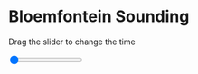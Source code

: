 <h1>Bloemfontein Sounding</h1>
<p>Drag the slider to change the time</p>

<div class="slidecontainer">
<input oninput='setImage(this)' class="slider" type="range" min="0" max="6" value="0" step="1" />
<img id='img'/>
</div>

<script>
var img = document.getElementById('img');
var img_array = ['/assets/images/skwt/skd_blm_wrfout_d01_2020-06-02_12:00:00.png',
'/assets/images/skwt/skd_blm_wrfout_d01_2020-06-02_18:00:00.png',
'/assets/images/skwt/skd_blm_wrfout_d01_2020-06-03_00:00:00.png',
'/assets/images/skwt/skd_blm_wrfout_d01_2020-06-03_06:00:00.png',
'/assets/images/skwt/skd_blm_wrfout_d01_2020-06-03_12:00:00.png',
'/assets/images/skwt/skd_blm_wrfout_d01_2020-06-03_18:00:00.png',];
function setImage(obj)
{
        var value = obj.value;
        img.src = img_array[value];

}
</script>
